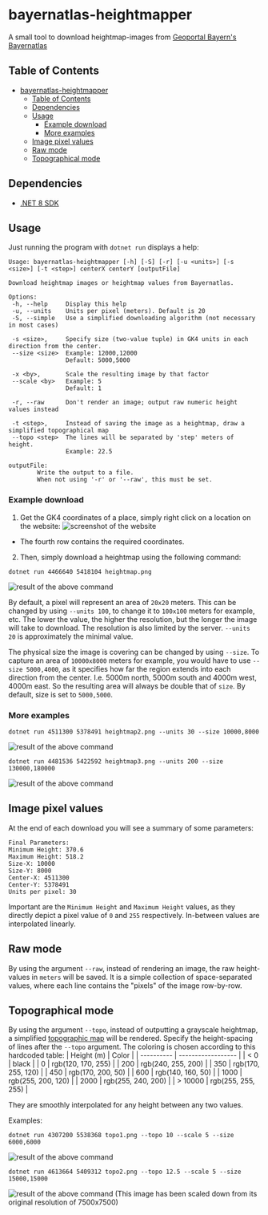 # bayernatlas-heightmapper

A small tool to download heightmap-images from [Geoportal Bayern's Bayernatlas](https://geoportal.bayern.de/bayernatlas/)

## Table of Contents
- [bayernatlas-heightmapper](#bayernatlas-heightmapper)
  - [Table of Contents](#table-of-contents)
  - [Dependencies](#dependencies)
  - [Usage](#usage)
    - [Example download](#example-download)
    - [More examples](#more-examples)
  - [Image pixel values](#image-pixel-values)
  - [Raw mode](#raw-mode)
  - [Topographical mode](#topographical-mode)

## Dependencies
- [.NET 8 SDK](https://dotnet.microsoft.com/en-us/download/dotnet/8.0)

## Usage
Just running the program with `dotnet run` displays a help:
```
Usage: bayernatlas-heightmapper [-h] [-S] [-r] [-u <units>] [-s <size>] [-t <step>] centerX centerY [outputFile]

Download heightmap images or heightmap values from Bayernatlas.

Options:
 -h, --help     Display this help
 -u, --units    Units per pixel (meters). Default is 20
 -S, --simple   Use a simplified downloading algorithm (not necessary in most cases)

 -s <size>,     Specify size (two-value tuple) in GK4 units in each direction from the center.
 --size <size>  Example: 12000,12000
                Default: 5000,5000

 -x <by>,       Scale the resulting image by that factor
 --scale <by>   Example: 5
                Default: 1

 -r, --raw      Don't render an image; output raw numeric height values instead

 -t <step>,     Instead of saving the image as a heightmap, draw a simplified topographical map
 --topo <step>  The lines will be separated by 'step' meters of height.
                Example: 22.5

outputFile:
        Write the output to a file.
        When not using '-r' or '--raw', this must be set.
```

### Example download
1. Get the GK4 coordinates of a place, simply right click on a location on the website:
![screenshot of the website](/assets/on-website.png)
  - The fourth row contains the required coordinates.

2. Then, simply download a heightmap using the following command:
```
dotnet run 4466640 5418104 heightmap.png
```
![result of the above command](/assets/heightmap.png)


By default, a pixel will represent an area of `20x20` meters.
This can be changed by using `--units 100`, to change it to `100x100` meters for example, etc.
The lower the value, the higher the resolution, but the longer the image will take to download.
The resolution is also limited by the server. `--units 20` is approximately the minimal value.

The physical size the image is covering can be changed by using `--size`. To capture an area
of `10000x8000` meters for example, you would have to use `--size 5000,4000`, as it specifies how far the region extends into each direction
from the center. I.e. 5000m north, 5000m south and 4000m west, 4000m east. So the resulting area will always be double that of `size`.
By default, size is set to `5000,5000`.

### More examples
```
dotnet run 4511300 5378491 heightmap2.png --units 30 --size 10000,8000
```
![result of the above command](/assets/heightmap2.png)

```
dotnet run 4481536 5422592 heightmap3.png --units 200 --size 130000,180000
```
![result of the above command](/assets/heightmap3.png)

## Image pixel values
At the end of each download you will see a summary of some parameters:
```
Final Parameters:
Minimum Height: 370.6
Maximum Height: 518.2
Size-X: 10000
Size-Y: 8000
Center-X: 4511300
Center-Y: 5378491
Units per pixel: 30
```

Important are the `Minimum Height` and `Maximum Height` values, as they directly depict a pixel value of `0` and `255` respectively. In-between values are interpolated linearly.

## Raw mode
By using the argument `--raw`, instead of rendering an image, the raw height-values in `meters` will be saved.
It is a simple collection of space-separated values, where each line contains the "pixels" of the image row-by-row.

## Topographical mode
By using the argument `--topo`, instead of outputting a grayscale heightmap, a simplified
[topographic map](https://en.wikipedia.org/wiki/Topographic_map) will be rendered.
Specify the height-spacing of lines after the `--topo` argument.
The coloring is chosen according to this hardcoded table:
| Height (m) | Color              |
| ---------- | ------------------ |
| < 0        | black              |
| 0          | rgb(120, 170, 255) |
| 200        | rgb(240, 255, 200) |
| 350        | rgb(170, 255, 120) |
| 450        | rgb(170, 200,  50) |
| 600        | rgb(140, 160,  50) |
| 1000       | rgb(255, 200, 120) |
| 2000       | rgb(255, 240, 200) |
| > 10000    | rgb(255, 255, 255) |

They are smoothly interpolated for any height between any two values.

Examples:
```
dotnet run 4307200 5538368 topo1.png --topo 10 --scale 5 --size 6000,6000
```
![result of the above command](/assets/topo1.png)

```
dotnet run 4613664 5409312 topo2.png --topo 12.5 --scale 5 --size 15000,15000
```
![result of the above command](/assets/topo2.png)
(This image has been scaled down from its original resolution of 7500x7500)
